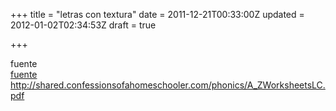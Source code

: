 +++
title = "letras con textura"
date = 2011-12-21T00:33:00Z
updated = 2012-01-02T02:34:53Z
draft = true

+++

<div dir="ltr" style="text-align: left;" trbidi="on">fuente<br /><a href="http://www.blogger.com/">fuente </a><br /><a href="http://shared.confessionsofahomeschooler.com/phonics/A_ZWorksheetsLC.pdf">http://shared.confessionsofahomeschooler.com/phonics/A_ZWorksheetsLC.pdf</a></div>
